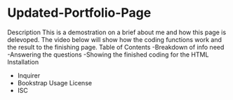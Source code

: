 # Updated-Portfolio-Page

 Description
This is a demostration on a brief about me and how this page is delevoped. The video below will show how the coding functions work and the result to the finishing page.
 Table of Contents
  -Breakdown of info need
  -Answering the questions
  -Showing the finished coding for the HTML
 Installation
- Inquirer
- Bookstrap
 Usage
 License
- ISC
